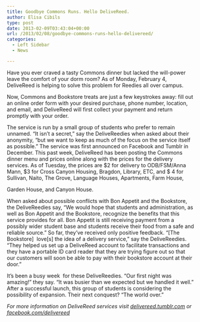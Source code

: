 ```yaml
---
title: Goodbye Commons Runs. Hello DeliveReed.
author: Elisa Cibils
type: post
date: 2013-02-09T03:43:04+00:00
url: /2013/02/08/goodbye-commons-runs-hello-delivereed/
categories:
  - Left Sidebar
  - News

---
```

Have you ever craved a tasty Commons dinner but lacked the will-power leave the comfort of your dorm room? As of Monday, February 4, DeliveReed is helping to solve this problem for Reedies all over campus.

Now, Commons and Bookstore treats are just a few keystrokes away: fill out an online order form with your desired purchase, phone number, location, and email, and DeliveReed will first collect your payment and return promptly with your order.

The service is run by a small group of students who prefer to remain unnamed. “It isn&#8217;t a secret,” say the DeliveReedies when asked about their anonymity, “but we want to keep as much of the focus on the service itself as possible.” The service was first announced on Facebook and Tumblr in December. This past week, DeliveReed has been posting the Commons dinner menu and prices online along with the prices for the delivery services. As of Tuesday, the prices are $2 for delivery to ODB/FSM/Anna Mann, $3 for Cross Canyon Housing, Bragdon, Library, ETC, and $ 4 for Sullivan, Naito, The Grove, Language Houses, Apartments, Farm House,
  
Garden House, and Canyon House.

When asked about possible conflicts with Bon Appetit and the Bookstore, the DeliveReedies say, “We would hope that students and administration, as well as Bon Appetit and the Bookstore, recognize the benefits that this service provides for all. Bon Appetit is still receiving payment from a possibly wider student base and students receive their food from a safe and reliable source.” So far, they’ve received only positive feedback. “[The Bookstore]  love[s] the idea of a delivery service,” say the DeliveReedies. “They helped us set up a DeliveReed account to facilitate transactions and they have a portable ID card reader that they are trying figure out so that our customers will soon be able to pay with their bookstore account at their door.”

It’s been a busy week  for these DeliveReedies. “Our first night was amazing!” they say. “It was busier than we expected but we handled it well.” After a successful launch, this group of students is considering the possibility of expansion. Their next conquest? “The world over.”

_For more information on DeliveReed services visit [delivereed.tumblr.com][1] or [facebook.com/delivereed][2]_

 [1]: http://delivereed.tumblr.com/
 [2]: http://facebook.com/delivereed